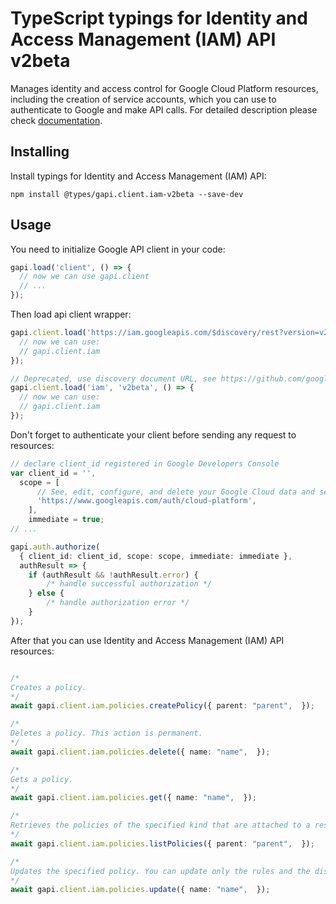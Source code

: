# TypeScript typings for Identity and Access Management (IAM) API v2beta

Manages identity and access control for Google Cloud Platform resources, including the creation of service accounts, which you can use to authenticate to Google and make API calls. 
For detailed description please check [documentation](https://cloud.google.com/iam/).

## Installing

Install typings for Identity and Access Management (IAM) API:

```
npm install @types/gapi.client.iam-v2beta --save-dev
```

## Usage

You need to initialize Google API client in your code:

```typescript
gapi.load('client', () => {
  // now we can use gapi.client
  // ...
});
```

Then load api client wrapper:

```typescript
gapi.client.load('https://iam.googleapis.com/$discovery/rest?version=v2beta', () => {
  // now we can use:
  // gapi.client.iam
});
```

```typescript
// Deprecated, use discovery document URL, see https://github.com/google/google-api-javascript-client/blob/master/docs/reference.md#----gapiclientloadname----version----callback--
gapi.client.load('iam', 'v2beta', () => {
  // now we can use:
  // gapi.client.iam
});
```

Don't forget to authenticate your client before sending any request to resources:

```typescript
// declare client_id registered in Google Developers Console
var client_id = '',
  scope = [
      // See, edit, configure, and delete your Google Cloud data and see the email address for your Google Account.
      'https://www.googleapis.com/auth/cloud-platform',
    ],
    immediate = true;
// ...

gapi.auth.authorize(
  { client_id: client_id, scope: scope, immediate: immediate },
  authResult => {
    if (authResult && !authResult.error) {
        /* handle successful authorization */
    } else {
        /* handle authorization error */
    }
});
```

After that you can use Identity and Access Management (IAM) API resources: <!-- TODO: make this work for multiple namespaces -->

```typescript

/*
Creates a policy.
*/
await gapi.client.iam.policies.createPolicy({ parent: "parent",  });

/*
Deletes a policy. This action is permanent.
*/
await gapi.client.iam.policies.delete({ name: "name",  });

/*
Gets a policy.
*/
await gapi.client.iam.policies.get({ name: "name",  });

/*
Retrieves the policies of the specified kind that are attached to a resource. The response lists only policy metadata. In particular, policy rules are omitted.
*/
await gapi.client.iam.policies.listPolicies({ parent: "parent",  });

/*
Updates the specified policy. You can update only the rules and the display name for the policy. To update a policy, you should use a read-modify-write loop: 1. Use GetPolicy to read the current version of the policy. 2. Modify the policy as needed. 3. Use `UpdatePolicy` to write the updated policy. This pattern helps prevent conflicts between concurrent updates.
*/
await gapi.client.iam.policies.update({ name: "name",  });
```

